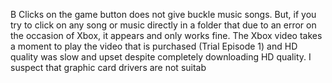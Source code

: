 B Clicks on the game button does not give buckle music songs. But, if you try to click on any song or music directly in a folder that due to an error on the occasion of Xbox, it appears and only works fine. The Xbox video takes a moment to play the video that is purchased (Trial Episode 1) and HD quality was slow and upset despite completely downloading HD quality. I suspect that graphic card drivers are not suitab
